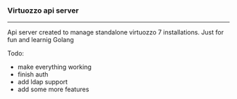 ### Virtuozzo api server

---

Api server created to manage standalone virtuozzo 7 installations. Just for fun and learnig Golang


Todo: 
* make everything working
* finish auth
* add ldap support
* add some more features

